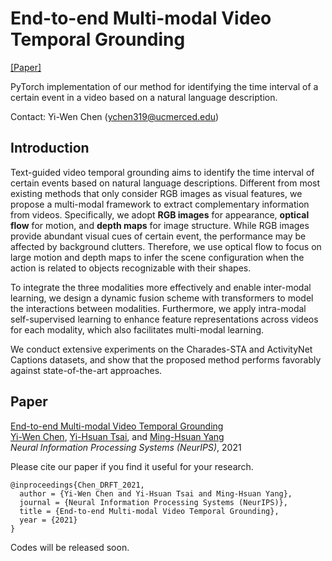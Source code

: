 # End-to-end Multi-modal Video Temporal Grounding

[[Paper]](https://arxiv.org/abs/2107.05624)

PyTorch implementation of our method for identifying the time interval of a certain event in a video based on a natural language description.

Contact: Yi-Wen Chen (ychen319@ucmerced.edu)

## Introduction

Text-guided video temporal grounding aims to identify the time interval of certain events based on natural language descriptions. Different from most existing methods that only consider RGB images as visual features, we propose a multi-modal framework to extract complementary information from videos. Specifically, we adopt **RGB images** for appearance, **optical flow** for motion, and **depth maps** for image structure. While RGB images provide abundant visual cues of certain event, the performance may be affected by background clutters. Therefore, we use optical flow to focus on large motion and depth maps to infer the scene configuration when the action is related to objects recognizable with their shapes.

To integrate the three modalities more effectively and enable inter-modal learning, we design a dynamic fusion scheme with transformers to model the interactions between modalities. Furthermore, we apply intra-modal self-supervised learning to enhance feature representations across videos for each modality, which also facilitates multi-modal learning.

We conduct extensive experiments on the Charades-STA and ActivityNet Captions datasets, and show that the proposed method performs favorably against state-of-the-art approaches.

## Paper

[End-to-end Multi-modal Video Temporal Grounding](https://arxiv.org/abs/2107.05624) <br />
[Yi-Wen Chen](https://wenz116.github.io/), [Yi-Hsuan Tsai](https://sites.google.com/site/yihsuantsai/home), and [Ming-Hsuan Yang](http://faculty.ucmerced.edu/mhyang/index.html) <br />
*Neural Information Processing Systems (NeurIPS)*, 2021 <br />

Please cite our paper if you find it useful for your research.

```
@inproceedings{Chen_DRFT_2021,
  author = {Yi-Wen Chen and Yi-Hsuan Tsai and Ming-Hsuan Yang},
  journal = {Neural Information Processing Systems (NeurIPS)},
  title = {End-to-end Multi-modal Video Temporal Grounding},
  year = {2021}
}
```

Codes will be released soon.
